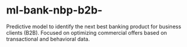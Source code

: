 # ml-bank-nbp-b2b-
Predictive model to identify the next best banking product for business clients (B2B). Focused on optimizing commercial offers based on transactional and behavioral data.
